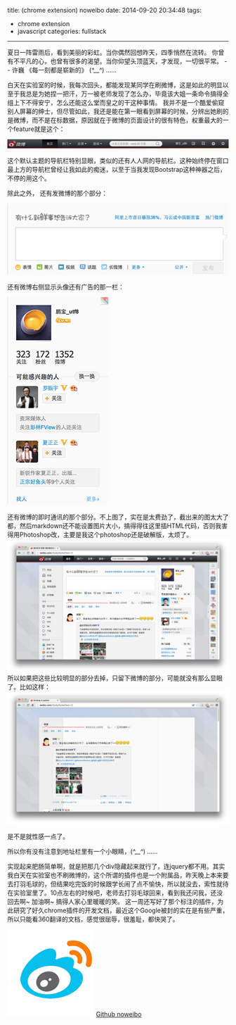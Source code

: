 title: (chrome extension) noweibo
date: 2014-09-20 20:34:48
tags: 
- chrome extension
- javascript
categories: fullstack


---
> 
夏日一阵雷雨后，看到美丽的彩虹。当你偶然回想昨天，四季悄然在流转。
你曾有不平凡的心，也曾有很多的渴望。当你仰望头顶蓝天，才发现，一切很平常。
-- 许巍 《每一刻都是崭新的》   (*^__^*) ……

<!-- more -->


白天在实验室的时候，我每次回头，都能发现某同学在刷微博，这是如此的明显以至于我总是为她捏一把汗，万一被老师发现了怎么办，毕竟该大姐一条命令搞得全组上下不得安宁，怎么还能这么堂而皇之的干这种事情。
我并不是一个酷爱偷窥别人屏幕的绅士，但尽管如此，我还是能在第一眼看到屏幕的时候，分辨出她刷的是微博，而不是在标数据，原因就在于微博的页面设计的很有特色，权重最大的一个feature就是这个：

![weibo nav](/img/0920/weibonav.png)

这个默认主题的导航栏特别显眼，类似的还有人人网的导航栏。这种始终停在窗口最上方的导航栏曾经让我如此的痴迷，以至于当我发现Bootstrap这种神器之后，不停的用这个。

除此之外，
还有发微博的那个部分：

![weibo publisher](/img/0920/weibopublish.png)

还有微博右侧显示头像还有广告的那一栏：

![weibo right box](/img/0920/weiboright.png)

还有微博的即时通讯的那个部分。不上图了，实在是太费劲了，截出来的图太大了都，然后markdown还不能设置图片大小，搞得得往这里插HTML代码，否则我害得用Photoshop改，主要是我这个photoshop还是破解版，太烦了。
![weibo](/img/0920/weibo1.png)
所以如果把这些比较明显的部分去掉，只留下微博的部分，可能就没有那么显眼了。比如这样：
![weibo](/img/0920/weibo2.png)

是不是就性感一点了。

所以你有没有注意到地址栏里有一个小眼睛，(*^__^*) ……

实现起来肥肠简单啊，就是把那几个div隐藏起来就行了，连jquery都不用。其实我白天在实验室也不刷微博的，这个所谓的插件也是一个附属品，昨天晚上本来要去打羽毛球的，但结果吃完饭的时候跟学长闹了点不愉快，所以就没去，索性就待在实验室里了。10点左右的时候吧，老师去打羽毛球回来，看到我还问我，还没回去啊~ 加油啊~ 搞得人家心里暖暖的笑。
这一周还写好了那个标注的插件，为此研究了好久chrome插件的开发文档，最近这个Google被封的实在是有些严重，所以只能看360翻译的文档，感觉很屈辱，很羞耻，都快哭了。


![noweibo v1.0](/img/0920/noweibo.png)
[Github noweibo](https://github.com/lisnb/noweibo)







